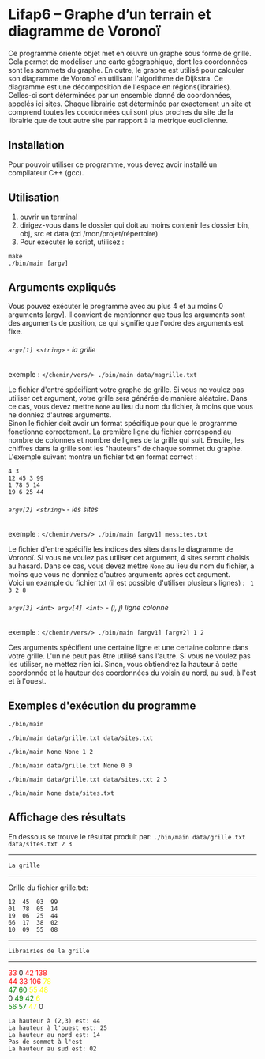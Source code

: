 # Lifap6 – Graphe d’un terrain et diagramme de Voronoï

Ce programme orienté objet met en œuvre un graphe sous forme de grille. Cela permet de modéliser une carte géographique, dont les coordonnées sont les sommets du graphe.
En outre, le graphe est utilisé pour calculer son diagramme de Voronoï en utilisant l'algorithme de Dijkstra. Ce diagramme est une décomposition de l'espace en régions(librairies). Celles-ci sont déterminées par un ensemble donné de coordonnées, appelés ici sites. Chaque librairie est déterminée par exactement un site et comprend toutes les coordonnées qui sont plus proches du site de la librairie que de tout autre site par rapport à la métrique euclidienne.

## Installation

Pour pouvoir utiliser ce programme, vous devez avoir installé un compilateur C++ (gcc).

## Utilisation

1. ouvrir un terminal
2. dirigez-vous dans le dossier qui doit au moins contenir les dossier bin, obj, src et data (cd /mon/projet/répertoire)
3. Pour exécuter le script, utilisez :

```
make
./bin/main [argv]
```

## Arguments expliqués

Vous pouvez exécuter le programme avec au plus 4 et au moins 0 arguments [argv]. Il convient de mentionner que tous les arguments sont des arguments de position, ce qui signifie que l'ordre des arguments est fixe.  

###### `argv[1] <string>` - la grille
exemple : `</chemin/vers/> ./bin/main data/magrille.txt `  

Le fichier d'entré spécifient votre graphe de grille. Si vous ne voulez pas utiliser cet argument, votre grille sera générée de manière aléatoire. Dans ce cas, vous devez mettre `None` au lieu du nom du fichier, à moins que vous ne donniez d'autres arguments.  
Sinon le fichier doit avoir un format spécifique pour que le programme fonctionne correctement. La première ligne du fichier correspond au nombre de colonnes et nombre de lignes de la grille qui suit. Ensuite, les chiffres dans la grille sont les "hauteurs" de chaque sommet du graphe.
L'exemple suivant montre un fichier txt en format correct :

```
4 3
12 45 3 99
1 78 5 14
19 6 25 44
```

###### `argv[2] <string>` - les sites

exemple : `</chemin/vers/> ./bin/main [argv1] messites.txt `

Le fichier d'entré spécifie les indices des sites dans le diagramme de Voronoï. Si vous ne voulez pas utiliser cet argument, 4 sites seront choisis au hasard. Dans ce cas, vous devez mettre `None` au lieu du nom du fichier, à moins que vous ne donniez d'autres arguments après cet argument.  
Voici un example du fichier txt (il est possible d'utiliser plusieurs lignes) :
` 1 3 2 8`

###### `argv[3] <int> argv[4] <int>` - (i, j) ligne colonne

exemple : `</chemin/vers/> ./bin/main [argv1] [argv2] 1 2 `

Ces arguments spécifient une certaine ligne et une certaine colonne dans votre grille. L'un ne peut pas être utilisé sans l'autre. Si vous ne voulez pas les utiliser, ne mettez rien ici. Sinon, vous obtiendrez la hauteur à cette coordonnée et la hauteur des coordonnées du voisin au nord, au sud, à l'est et à l'ouest.

## Exemples d'exécution du programme

```./bin/main```

```./bin/main data/grille.txt data/sites.txt```

```./bin/main None None 1 2```

```./bin/main data/grille.txt None 0 0```

```./bin/main data/grille.txt data/sites.txt 2 3```

```./bin/main None data/sites.txt```


## Affichage des résultats

En dessous se trouve le résultat produit par:
```./bin/main data/grille.txt data/sites.txt 2 3```


______________________________________________________
	La grille
______________________________________________________
Grille du fichier grille.txt:

	12  45  03  99 	 
	01  78  05  14  
	19  06  25  44  
	66  17  38  02  
	10  09  55  08  
______________________________________________________
	Librairies de la grille
______________________________________________________
<span style="color:red">33</span> 0 <span style="color:red">42 138</span>  
<span style="color:red">44</span>  <span style="color:red">33</span>  <span style="color:red">106</span>  <span style="color:yellow">78</span>  
<span style="color:green">47 60 </span> <span style="color:yellow">55 48</span>  
 0 <span style="color:green">49  42</span> <span style="color:yellow">6</span>    
<span style="color:green">56  57</span> <span style="color:yellow">47</span>  0

	La hauteur à (2,3) est: 44
	La hauteur à l'ouest est: 25
	La hauteur au nord est: 14
	Pas de sommet à l'est 
	La hauteur au sud est: 02
